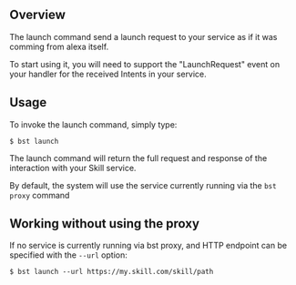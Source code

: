 
## Overview
The launch command send a launch request to your service as if it was comming from alexa itself.

To start using it, you will need to support the "LaunchRequest" event on your handler for the received Intents in your service.

## Usage

To invoke the launch command, simply type:
```
$ bst launch
```

The launch command will return the full request and response of the interaction with your Skill service.

By default, the system will use the service currently running via the `bst proxy` command

## Working without using the proxy

If no service is currently running via bst proxy, and HTTP endpoint can be specified with the `--url` option:
```
$ bst launch --url https://my.skill.com/skill/path
```

